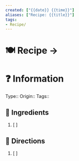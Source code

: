 ```yaml
---
created: ["{{date}} {{time}}"]
aliases: ["Recipe: {{title}}"]
tags:
- Recipe/
---
```


# 🍽 Recipe -> 

# ❓ Information
Type:: 
Origin:: 
Tags:: 
## 🍜 Ingredients
1. [ ] 

## 📑 Directions
1. [ ] 

